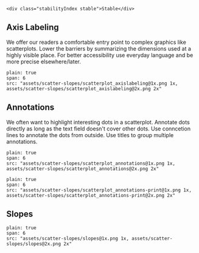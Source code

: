 ```html|span-1,no-source,plain
<div class="stabilityIndex stable">Stable</div>
```

## Axis Labeling

We offer our readers a comfortable entry point to complex graphics like scatterplots. Lower the barriers by summarizing the dimensions used at a highly visible place. For better accessibility use everyday language and be more precise elsewhere/later.

```image
plain: true
span: 6
src: "assets/scatter-slopes/scatterplot_axislabeling@1x.png 1x, assets/scatter-slopes/scatterplot_axislabeling@2x.png 2x"
```

## Annotations

We often want to highlight interesting dots in a scatterplot. Annotate dots directly as long as the text field doesn't cover other dots. Use conncetion lines to annotate the dots from outside. Use titles to group multiple annotations.

```image
plain: true
span: 6
src: "assets/scatter-slopes/scatterplot_annotations@1x.png 1x, assets/scatter-slopes/scatterplot_annotations@2x.png 2x"
```

```image
plain: true
span: 6
src: "assets/scatter-slopes/scatterplot_annotations-print@1x.png 1x, assets/scatter-slopes/scatterplot_annotations-print@2x.png 2x"
```

## Slopes

```image
plain: true
span: 6
src: "assets/scatter-slopes/slopes@1x.png 1x, assets/scatter-slopes/slopes@2x.png 2x"
```
